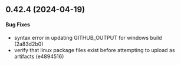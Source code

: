 ## 0.42.4 (2024-04-19)

#### Bug Fixes

* syntax error in updating GITHUB_OUTPUT for windows build (2a83d2b0)
* verify that linux package files exist before attempting to upload as artifacts (e4894516)


